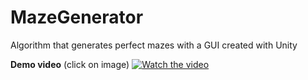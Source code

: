 # MazeGenerator
Algorithm that generates perfect mazes with a GUI created with Unity

**Demo video**
(click on image)
[![Watch the video](https://i.imgur.com/KnXPQZb.png)](https://youtu.be/T_79o8ZVquM)
